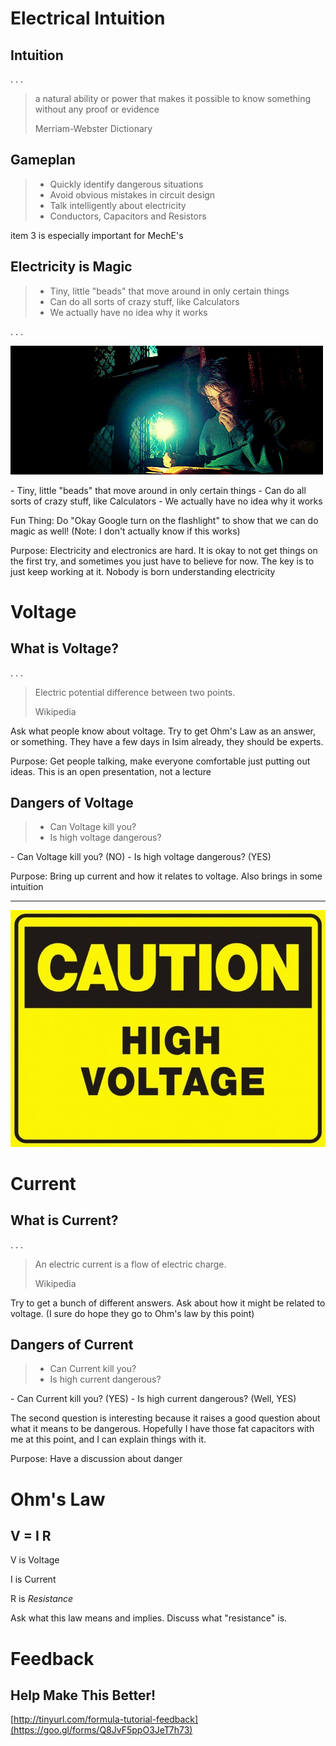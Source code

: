 # Electrical Intuition

## Intuition

. . .

> a natural ability or power that makes it possible to know something without any proof or evidence
>
> Merriam-Webster Dictionary

## Gameplan

> - Quickly identify dangerous situations
> - Avoid obvious mistakes in circuit design
> - Talk intelligently about electricity
> - Conductors, Capacitors and Resistors

<div class="notes">
item 3 is especially important for MechE's
</div>

## Electricity is Magic

> - Tiny, little "beads" that move around in only certain things
> - Can do all sorts of crazy stuff, like Calculators
> - We actually have no idea why it works

. . .

![Lumos spell in Harry Potter](images/lumos.gif)

<div class="notes">
- Tiny, little "beads" that move around in only certain things
- Can do all sorts of crazy stuff, like Calculators
- We actually have no idea why it works

Fun Thing: Do "Okay Google turn on the flashlight" to show that we can do magic as well! (Note: I don't actually know if this works)

Purpose: Electricity and electronics are hard. It is okay to not get things on the first try, and sometimes you just have to believe for now. The key is to just keep working at it. Nobody is born understanding electricity
</div>

# Voltage

## What is Voltage?

. . .

> Electric potential difference between two points.
>
> Wikipedia

<div class="notes">
Ask what people know about voltage. Try to get Ohm's Law as an answer, or something. They have a few days in Isim already, they should be experts.

Purpose: Get people talking, make everyone comfortable just putting out ideas. This is an open presentation, not a lecture
</div>

## Dangers of Voltage

> - Can Voltage kill you?
> - Is high voltage dangerous?

<div class="notes">
- Can Voltage kill you? (NO)
- Is high voltage dangerous? (YES)

Purpose: Bring up current and how it relates to voltage. Also brings in some intuition
</div>

---------

![High Voltage Warning Sign](images/high_voltage.jpeg)

# Current

## What is Current?

. . .

> An electric current is a flow of electric charge. 
>
> Wikipedia

<div class="notes">
Try to get a bunch of different answers. Ask about how it might be related to voltage. (I sure do hope they go to Ohm's law by this point)
</div>

## Dangers of Current

> - Can Current kill you?
> - Is high current dangerous?

<div class="notes">
- Can Current kill you? (YES)
- Is high current dangerous? (Well, YES)

The second question is interesting because it raises a good question about what it means to be dangerous. Hopefully I have those fat capacitors with me at this point, and I can explain things with it.

Purpose: Have a discussion about danger
</div>

# Ohm's Law

## V = I R

V is Voltage

I is Current

R is *Resistance*

<div class="notes">
Ask what this law means and implies. Discuss what "resistance" is.
</div>


# Feedback

## Help Make This Better!

[http://tinyurl.com/formula-tutorial-feedback](https://goo.gl/forms/Q8JvF5ppO3JeT7h73)

